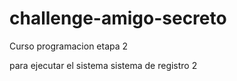 # challenge-amigo-secreto
Curso programacion etapa 2

para ejecutar el sistema
sistema de registro 2

